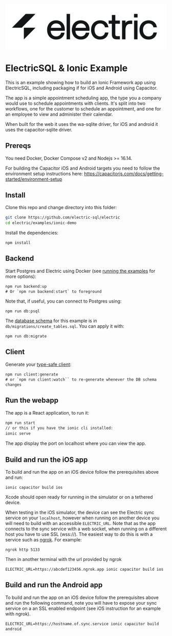 <a href="https://electric-sql.com">
  <picture>
    <source media="(prefers-color-scheme: dark)"
        srcset="https://raw.githubusercontent.com/electric-sql/meta/main/identity/ElectricSQL-logo-light-trans.svg"
    />
    <source media="(prefers-color-scheme: light)"
        srcset="https://raw.githubusercontent.com/electric-sql/meta/main/identity/ElectricSQL-logo-black.svg"
    />
    <img alt="ElectricSQL logo"
        src="https://raw.githubusercontent.com/electric-sql/meta/main/identity/ElectricSQL-logo-black.svg"
    />
  </picture>
</a>

# ElectricSQL & Ionic Example

This is an example showing how to build an Ionic Framework app using ElectricSQL, including packaging if for iOS and Android using Capacitor.

The app is a simple appointment scheduling app, the type you a company would use to schedule appointments with clients. It's split into two workflows, one for the customer to schedule an appointment, and one for an employee to view and administer their calendar.

When built for the web it uses the wa-sqlite driver, for iOS and android it uses the capacitor-sqlite driver.

## Prereqs

You need Docker, Docker Compose v2 and Nodejs >= 16.14.

For building the Capacitor iOS and Android targets you need to follow the environment setup instructions here: https://capacitorjs.com/docs/getting-started/environment-setup

## Install

Clone this repo and change directory into this folder:

```sh
git clone https://github.com/electric-sql/electric
cd electric/examples/ionic-demo
```

Install the dependencies:

```shell
npm install
```

## Backend

Start Postgres and Electric using Docker (see [running the examples](https://electric-sql.com/docs/examples/notes/running) for more options):

```shell
npm run backend:up
# Or `npm run backend:start` to foreground
```

Note that, if useful, you can connect to Postgres using:

```shell
npm run db:psql
```

The [database schema](https://electric-sql.com/docs/usage/data-modelling) for this example is in `db/migrations/create_tables.sql`.
You can apply it with:

```shell
npm run db:migrate
```

## Client

Generate your [type-safe client](https://electric-sql.com/docs/usage/data-access/client):

```shell
npm run client:generate
# or `npm run client:watch`` to re-generate whenever the DB schema changes
```

## Run the webapp

The app is a React application, to run it:

```bash
npm run start
// or this if you have the ionic cli installed:
ionic serve
```

The app display the port on localhost where you can view the app.

## Build and run the iOS app

To build and run the app on an iOS device follow the prerequisites above and run:

```
ionic capacitor build ios
```

Xcode should open ready for running in the simulator or on a tethered device.

When testing in the iOS simulator, the device can see the Electric sync service on your `localhost`, however when running on another device you will need to build with an accessible `ELECTRIC_URL`. Note that as the app connects to the sync service with a web socket, when running on a different host you have to use SSL (wss://). The easiest way to do this is with a service such as [ngrok](http://ngrok.com). For example:

```
ngrok http 5133
```

Then in another terminal with the url provided by ngrok

```
ELECTRIC_URL=https://abcdef123456.ngrok.app ionic capacitor build ios
```

## Build and run the Android app

To build and run the app on an iOS device follow the prerequisites above and run the following command, note you will have to expose your sync service on a an SSL enabled endpoint (see iOS instruction for an example with ngrok).

```
ELECTRIC_URL=https://hostname.of.sync.service ionic capacitor build android
```
